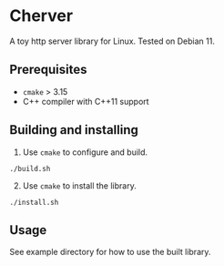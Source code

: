 # Cherver

A toy http server library for Linux. Tested on Debian 11.

## Prerequisites

- `cmake` > 3.15
- C++ compiler with C++11 support

## Building and installing

1. Use `cmake` to configure and build.

```shell
./build.sh
```

2. Use `cmake` to install the library.

```shell
./install.sh
```

## Usage

See example directory for how to use the built library.
